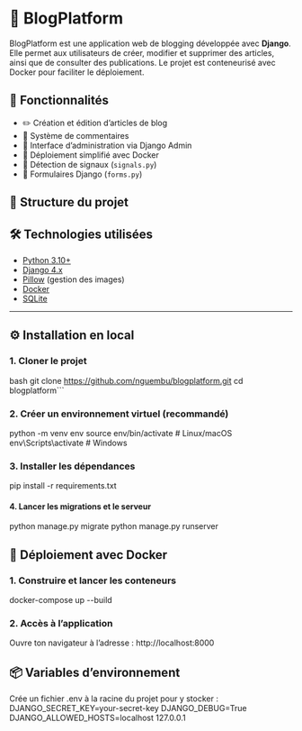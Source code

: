 # 📝 BlogPlatform

BlogPlatform est une application web de blogging développée avec **Django**. Elle permet aux utilisateurs de créer, modifier et supprimer des articles, ainsi que de consulter des publications. Le projet est conteneurisé avec Docker pour faciliter le déploiement.

## 🚀 Fonctionnalités

- ✏️ Création et édition d’articles de blog
- 💬 Système de commentaires
- 🔐 Interface d’administration via Django Admin
- 🐳 Déploiement simplifié avec Docker
- 🔄 Détection de signaux (`signals.py`)
- 🧾 Formulaires Django (`forms.py`)

## 📁 Structure du projet


## 🛠️ Technologies utilisées

- [Python 3.10+](https://www.python.org/)
- [Django 4.x](https://www.djangoproject.com/)
- [Pillow](https://python-pillow.org/) (gestion des images)
- [Docker](https://www.docker.com/)
- [SQLite](https://www.sqlite.org/index.html)

---

## ⚙️ Installation en local

### 1. Cloner le projet

bash
git clone https://github.com/nguembu/blogplatform.git
cd blogplatform```

### 2. Créer un environnement virtuel (recommandé)
python -m venv env
source env/bin/activate  # Linux/macOS
env\\Scripts\\activate   # Windows

### 3. Installer les dépendances
pip install -r requirements.txt

#### 4. Lancer les migrations et le serveur
python manage.py migrate
python manage.py runserver

## 🐳 Déploiement avec Docker
### 1. Construire et lancer les conteneurs
docker-compose up --build
### 2. Accès à l’application
Ouvre ton navigateur à l’adresse :
http://localhost:8000

## 📦 Variables d’environnement
Crée un fichier .env à la racine du projet pour y stocker :
DJANGO_SECRET_KEY=your-secret-key
DJANGO_DEBUG=True
DJANGO_ALLOWED_HOSTS=localhost 127.0.0.1



